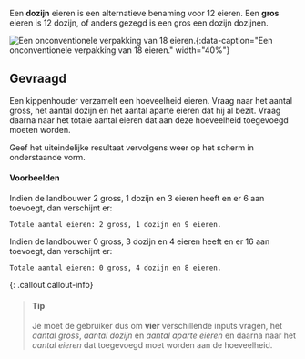 Een **dozijn** eieren is een alternatieve benaming voor 12 eieren. Een **gros** eieren is 12 dozijn, of anders gezegd is een gros een dozijn dozijnen.

![Een onconventionele verpakking van 18 eieren.](media/eggshortagehero.gif "Een onconventionele verpakking van 18 eieren."){:data-caption="Een onconventionele verpakking van 18 eieren." width="40%"}

## Gevraagd
Een kippenhouder verzamelt een hoeveelheid eieren. Vraag naar het aantal gross, het aantal dozijn en het aantal aparte eieren dat hij al bezit. Vraag daarna naar het totale aantal eieren dat aan deze hoeveelheid toegevoegd moeten worden. 

Geef het uiteindelijke resultaat vervolgens weer op het scherm in onderstaande vorm.

#### Voorbeelden
Indien de landbouwer 2 gross, 1 dozijn en 3 eieren heeft en er 6 aan toevoegt, dan verschijnt er:
```
Totale aantal eieren: 2 gross, 1 dozijn en 9 eieren.
```

Indien de landbouwer 0 gross, 3 dozijn en 4 eieren heeft en er 16 aan toevoegt, dan verschijnt er:
```
Totale aantal eieren: 0 gross, 4 dozijn en 8 eieren.
```

{: .callout.callout-info}
> #### Tip
> Je moet de gebruiker dus om **vier** verschillende inputs vragen, het *aantal gross*, *aantal dozijn* en *aantal aparte eieren* en daarna naar het *aantal eieren* dat toegevoegd moet worden aan de hoeveelheid.
